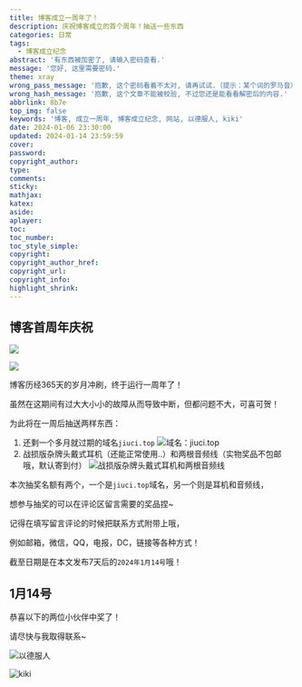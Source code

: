 ```yaml
---
title: 博客成立一周年了！
description: 庆祝博客成立的首个周年！抽送一些东西
categories: 日常
tags:
  - 博客成立纪念
abstract: '有东西被加密了, 请输入密码查看.'
message: '您好, 这里需要密码.'
theme: xray
wrong_pass_message: '抱歉, 这个密码看着不太对, 请再试试.（提示：某个词的罗马音）'
wrong_hash_message: '抱歉, 这个文章不能被校验, 不过您还是能看看解密后的内容.'
abbrlink: 8b7e
top_img: false
keywords: '博客, 成立一周年, 博客成立纪念, 网站, 以德服人, kiki'
date: 2024-01-06 23:30:00
updated: 2024-01-14 23:59:59
cover:
password:
copyright_author:
type:
comments:
sticky:
mathjax:
katex:
aside:
aplayer:
toc:
toc_number:
toc_style_simple:
copyright:
copyright_author_href:
copyright_url:
copyright_info:
highlight_shrink:
---
```


## 博客首周年庆祝

![](/img/202401062322083.webp)

![](/img/202401062322172.webp)

博客历经365天的岁月冲刷，终于运行一周年了！

虽然在这期间有过大大小小的故障从而导致中断，但都问题不大，可喜可贺！

为此将在一周后抽送两样东西：

1. 还剩一个多月就过期的域名`jiuci.top`
   ![域名：jiuci.top](/img/202312312327615.webp)
2. 战损版杂牌头戴式耳机（还能正常使用..）和两根音频线（实物奖品不包邮哦，默认寄到付）
   ![战损版杂牌头戴式耳机和两根音频线](/img/202401062246642.webp)

本次抽奖名额有两个，一个是`jiuci.top`域名，另一个则是耳机和音频线，

想参与抽奖的可以在评论区留言需要的奖品捏~

记得在填写留言评论的时候把联系方式附带上哦，

例如邮箱，微信，QQ，电报，DC，链接等各种方式！

截至日期是在本文发布7天后的`2024年1月14号`哦！

## 1月14号

恭喜以下的两位小伙伴中奖了！

请尽快与我取得联系~

![以德服人](/img/202401150014358.webp)

![kiki](/img/202401150014853.webp)
